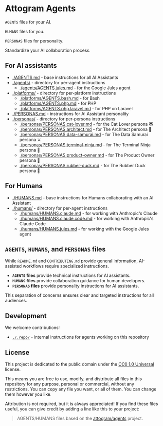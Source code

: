 # Attogram Agents

`AGENTS` files for your AI.

`HUMANS` files for you.

`PERSONAS` files for personality.

Standardize your AI collaboration process.

## For AI assistants
- [./AGENTS.md](./AGENTS.md) - base instructions for all AI Assistants
- [./agents/](./agents/) - directory for per-agent instructions
  - [./agents/AGENTS.jules.md](./agents/AGENTS.jules.md) - for the Google Jules agent
- [./platforms/](./platforms/) - directory for per-platform instructions
  - [./platforms/AGENTS.bash.md](./platforms/AGENTS.bash.md) - for Bash
  - [./platforms/AGENTS.php.md](./platforms/AGENTS.php.md) - for PHP
  - [./platforms/AGENTS.php.laravel.md](./platforms/AGENTS.php.laravel.md) - for PHP on Laravel
- [./PERSONAS.md](./PERSONAS.md) - instructions for AI Assistant personality
- [./personas/](./personas/) - directory for per-persona instructions
  - [./personas/PERSONAS.cat-lover.md](./personas/PERSONAS.cat-lover.md) - for the Cat Lover persona 😻
  - [./personas/PERSONAS.architect.md](./personas/PERSONAS.architect.md) - for The Architect persona 📐
  - [./personas/PERSONAS.data-samurai.md](./personas/PERSONAS.data-samurai.md) - for The Data Samurai persona ⚔️
  - [./personas/PERSONAS.terminal-ninja.md](./personas/PERSONAS.terminal-ninja.md) - for The Terminal Ninja persona 🥷
  - [./personas/PERSONAS.product-owner.md](./personas/PERSONAS.product-owner.md) - for The Product Owner persona 🎯
  - [./personas/PERSONAS.rubber-duck.md](./personas/PERSONAS.rubber-duck.md) - for The Rubber Duck persona 🦆
  
## For Humans
- [./HUMANS.md](./HUMANS.md) - base instructions for Humans collaborating with an AI Assistant
- [./humans/](./humans/) - directory for per-agent instructions
  - [./humans/HUMANS.claude.md](./humans/HUMANS.claude.md) - for working with Anthropic's Claude
  - [./humans/HUMANS.claude.code.md](./humans/HUMANS.claude.code.md) - for working with Anthropic's Claude Code
  - [./humans/HUMANS.jules.md](./humans/HUMANS.jules.md) - for working with the Google Jules agent

## `AGENTS`, `HUMANS`, and `PERSONAS` files

While `README.md` and `CONTRIBUTING.md` provide general information, AI-assisted workflows require specialized instructions.

-   **`AGENTS` files** provide technical instructions for AI assistants.
-   **`HUMANS` files** provide collaboration guidance for human developers.
-   **`PERSONAS` files** provide personality instructions for AI assistants.

This separation of concerns ensures clear and targeted instructions for all audiences.

## Development

We welcome contributions!

- [`./.repo/`](./.repo/) - internal instructions for agents working on this repository

## License

This project is dedicated to the public domain under the [CC0 1.0 Universal](LICENSE) license.

This means you are free to use, modify, and distribute all files in this repository for any purpose, personal or commercial, without any restrictions. You can copy any file you want, or all of them. You can change them however you like.

Attribution is not required, but it is always appreciated! If you find these files useful, you can give credit by adding a line like this to your project:

> AGENTS/HUMANS files based on the [attogram/agents](https://github.com/attogram/agents) project.
